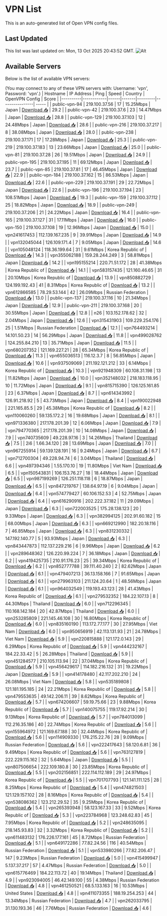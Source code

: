 # VPN List

This is an auto-generated list of Open VPN config files.

## Last Updated

This list was last updated on: Mon, 13 Oct 2025 20:43:52 GMT.
![Alt](https://repobeats.axiom.co/api/embed/186b98318ef1479477931607c1ad7d823f12451f.svg "Repobeats analytics image")

## Available Servers

Below is the list of available VPN servers:

(You may connect to any of these VPN servers with: Username: 'vpn', Password: 'vpn'.)
| Hostname | IP Address | Ping | Speed | Country | OpenVPN Config | Score |
|----------|------------|------|-------|---------|----------------| ----- |
| public-vpn-94 | 219.100.37.56 | 17 | 15.25Mbps | Japan | [Download 📥](./configs/server_0_JP.ovpn) | 29.2 |
| public-vpn-42 | 219.100.37.6 | 23 | 14.47Mbps | Japan | [Download 📥](./configs/server_1_JP.ovpn) | 28.8 |
| public-vpn-129 | 219.100.37.103 | 12 | 24.48Mbps | Japan | [Download 📥](./configs/server_2_JP.ovpn) | 28.6 |
| public-vpn-216 | 219.100.37.217 | 8 | 38.08Mbps | Japan | [Download 📥](./configs/server_3_JP.ovpn) | 28.0 |
| public-vpn-238 | 219.100.37.171 | 17 | 17.28Mbps | Japan | [Download 📥](./configs/server_4_JP.ovpn) | 25.3 |
| public-vpn-219 | 219.100.37.183 | 13 | 23.66Mbps | Japan | [Download 📥](./configs/server_5_JP.ovpn) | 25.0 |
| public-vpn-81 | 219.100.37.28 | 26 | 19.51Mbps | Japan | [Download 📥](./configs/server_6_JP.ovpn) | 24.9 |
| public-vpn-195 | 219.100.37.195 | 11 | 69.12Mbps | Japan | [Download 📥](./configs/server_7_JP.ovpn) | 23.7 |
| public-vpn-85 | 219.100.37.81 | 17 | 46.45Mbps | Japan | [Download 📥](./configs/server_8_JP.ovpn) | 22.9 |
| public-vpn-184 | 219.100.37.162 | 15 | 86.53Mbps | Japan | [Download 📥](./configs/server_9_JP.ovpn) | 22.6 |
| public-vpn-229 | 219.100.37.191 | 29 | 22.72Mbps | Japan | [Download 📥](./configs/server_10_JP.ovpn) | 22.6 |
| public-vpn-196 | 219.100.37.194 | 23 | 108.51Mbps | Japan | [Download 📥](./configs/server_11_JP.ovpn) | 19.3 |
| public-vpn-159 | 219.100.37.112 | 25 | 18.82Mbps | Japan | [Download 📥](./configs/server_12_JP.ovpn) | 18.9 |
| public-vpn-249 | 219.100.37.206 | 21 | 24.22Mbps | Japan | [Download 📥](./configs/server_13_JP.ovpn) | 16.4 |
| public-vpn-165 | 219.100.37.127 | 31 | 17.11Mbps | Japan | [Download 📥](./configs/server_14_JP.ovpn) | 16.0 |
| public-vpn-150 | 219.100.37.108 | 19 | 12.96Mbps | Japan | [Download 📥](./configs/server_15_JP.ovpn) | 15.0 |
| vpn241617453 | 112.139.167.235 | 9 | 39.91Mbps | Japan | [Download 📥](./configs/server_16_JP.ovpn) | 14.9 |
| vpn132045044 | 126.109.171.4 | 7 | 9.05Mbps | Japan | [Download 📥](./configs/server_17_JP.ovpn) | 14.6 |
| vpn105048124 | 118.36.199.64 | 31 | 9.61Mbps | Korea Republic of | [Download 📥](./configs/server_18_KR.ovpn) | 14.3 |
| vpn355062188 | 159.28.244.249 | 3 | 58.81Mbps | Japan | [Download 📥](./configs/server_19_JP.ovpn) | 14.2 |
| vpn195155214 | 220.71.51.172 | 28 | 41.38Mbps | Korea Republic of | [Download 📥](./configs/server_20_KR.ovpn) | 14.1 |
| vpn583157435 | 121.160.46.65 | 31 | 20.10Mbps | Korea Republic of | [Download 📥](./configs/server_21_KR.ovpn) | 13.9 |
| vpn850882729 | 124.199.192.43 | 41 | 8.31Mbps | Korea Republic of | [Download 📥](./configs/server_22_KR.ovpn) | 13.2 |
| vpn612866585 | 78.29.53.144 | 42 | 26.09Mbps | Russian Federation | [Download 📥](./configs/server_23_RU.ovpn) | 13.0 |
| public-vpn-137 | 219.100.37.116 | 10 | 21.34Mbps | Japan | [Download 📥](./configs/server_24_JP.ovpn) | 12.9 |
| public-vpn-211 | 219.100.37.168 | 20 | 30.55Mbps | Japan | [Download 📥](./configs/server_25_JP.ovpn) | 12.8 |
| n26 | 103.152.178.62 | 32 | 2.04Mbps | Japan | [Download 📥](./configs/server_26_JP.ovpn) | 12.6 |
| vpn315431903 | 109.229.254.176 | 25 | 1.51Mbps | Russian Federation | [Download 📥](./configs/server_27_RU.ovpn) | 12.1 |
| vpn764493214 | 14.101.50.23 | 14 | 56.29Mbps | Japan | [Download 📥](./configs/server_28_JP.ovpn) | 11.8 |
| vpn499028762 | 124.255.84.210 | 13 | 35.71Mbps | Japan | [Download 📥](./configs/server_29_JP.ovpn) | 11.5 |
| vpn680207352 | 121.169.227.21 | 28 | 65.34Mbps | Korea Republic of | [Download 📥](./configs/server_30_KR.ovpn) | 11.3 |
| vpn655036513 | 116.12.3.7 | 8 | 56.85Mbps | Japan | [Download 📥](./configs/server_31_JP.ovpn) | 10.6 |
| vpn937509069 | 211.192.121.212 | 33 | 6.14Mbps | Korea Republic of | [Download 📥](./configs/server_32_KR.ovpn) | 10.3 |
| vpn921948309 | 60.108.31.198 | 13 | 11.82Mbps | Japan | [Download 📥](./configs/server_33_JP.ovpn) | 10.0 |
| vpn352148032 | 218.183.118.95 | 10 | 11.72Mbps | Japan | [Download 📥](./configs/server_34_JP.ovpn) | 9.1 |
| vpn815715390 | 126.125.161.85 | 23 | 6.37Mbps | Japan | [Download 📥](./configs/server_35_JP.ovpn) | 8.7 |
| vpn614343992 | 126.91.218.92 | 5 | 43.73Mbps | Japan | [Download 📥](./configs/server_36_JP.ovpn) | 8.4 |
| vpn190022948 | 221.165.85.5 | 29 | 45.38Mbps | Korea Republic of | [Download 📥](./configs/server_37_KR.ovpn) | 8.2 |
| vpn110060260 | 59.135.172.2 | 16 | 19.68Mbps | Japan | [Download 📥](./configs/server_38_JP.ovpn) | 8.1 |
| vpn971336380 | 217.178.201.39 | 12 | 6.06Mbps | Japan | [Download 📥](./configs/server_39_JP.ovpn) | 7.9 |
| vpn794770365 | 217.178.201.39 | 10 | 14.08Mbps | Japan | [Download 📥](./configs/server_40_JP.ovpn) | 7.9 |
| vpn740735609 | 49.228.97.16 | 3 | 14.26Mbps | Thailand | [Download 📥](./configs/server_41_TH.ovpn) | 7.5 |
| 2i6 | 1.66.34.120 | 28 | 13.69Mbps | Japan | [Download 📥](./configs/server_42_JP.ovpn) | 7.0 |
| vpn967255914 | 59.139.128.191 | 16 | 9.24Mbps | Japan | [Download 📥](./configs/server_43_JP.ovpn) | 6.7 |
| vpn712700304 | 49.228.94.74 | 6 | 3.04Mbps | Thailand | [Download 📥](./configs/server_44_TH.ovpn) | 6.6 |
| vpn497394346 | 1.55.170.10 | 19 | 11.80Mbps | Viet Nam | [Download 📥](./configs/server_45_VN.ovpn) | 6.5 |
| vpn150543831 | 106.153.76.27 | 18 | 18.44Mbps | Japan | [Download 📥](./configs/server_46_JP.ovpn) | 6.5 |
| vpn987199269 | 126.251.118.118 | 6 | 18.87Mbps | Japan | [Download 📥](./configs/server_47_JP.ovpn) | 6.5 |
| vpn847219767 | 138.64.97.19 | 6 | 9.04Mbps | Japan | [Download 📥](./configs/server_48_JP.ovpn) | 6.4 |
| vpn574779427 | 60.106.152.53 | 4 | 52.75Mbps | Japan | [Download 📥](./configs/server_49_JP.ovpn) | 6.4 |
| vpn616290916 | 202.222.37.182 | 11 | 29.09Mbps | Japan | [Download 📥](./configs/server_50_JP.ovpn) | 6.3 |
| vpn722003525 | 175.28.138.123 | 20 | 9.33Mbps | Japan | [Download 📥](./configs/server_51_JP.ovpn) | 6.3 |
| vpn382994125 | 202.91.60.182 | 15 | 68.00Mbps | Japan | [Download 📥](./configs/server_52_JP.ovpn) | 6.3 |
| vpn669212990 | 182.20.18.116 | 7 | 46.85Mbps | Japan | [Download 📥](./configs/server_53_JP.ovpn) | 6.3 |
| vpn831230332 | 147.192.140.77 | 5 | 93.93Mbps | Japan | [Download 📥](./configs/server_54_JP.ovpn) | 6.3 |
| vpn843447873 | 112.137.229.216 | 6 | 9.96Mbps | Japan | [Download 📥](./configs/server_55_JP.ovpn) | 6.2 |
| vpn289648362 | 126.220.99.224 | 7 | 36.18Mbps | Japan | [Download 📥](./configs/server_56_JP.ovpn) | 6.2 |
| vpn419425735 | 210.91.176.23 | 25 | 39.34Mbps | Korea Republic of | [Download 📥](./configs/server_57_KR.ovpn) | 6.2 |
| vpn852777788 | 39.111.40.240 | 2 | 82.62Mbps | Japan | [Download 📥](./configs/server_58_JP.ovpn) | 6.1 |
| vpn479407213 | 36.13.158.166 | 7 | 91.65Mbps | Japan | [Download 📥](./configs/server_59_JP.ovpn) | 6.1 |
| vpn279963103 | 211.124.20.64 | 1 | 48.56Mbps | Japan | [Download 📥](./configs/server_60_JP.ovpn) | 6.1 |
| vpn964032549 | 119.193.43.123 | 28 | 41.43Mbps | Korea Republic of | [Download 📥](./configs/server_61_KR.ovpn) | 6.1 |
| vpn279532352 | 184.22.107.13 | 8 | 44.30Mbps | Thailand | [Download 📥](./configs/server_62_TH.ovpn) | 6.0 |
| vpn712296345 | 110.168.142.184 | 20 | 42.87Mbps | Thailand | [Download 📥](./configs/server_63_TH.ovpn) | 6.0 |
| vpn253285809 | 221.145.46.108 | 30 | 16.80Mbps | Korea Republic of | [Download 📥](./configs/server_64_KR.ovpn) | 6.0 |
| vpn835160190 | 113.172.77.177 | 30 | 27.95Mbps | Viet Nam | [Download 📥](./configs/server_65_VN.ovpn) | 6.0 |
| vpn950656919 | 42.113.131.93 | 21 | 24.78Mbps | Viet Nam | [Download 📥](./configs/server_66_VN.ovpn) | 5.9 |
| vpn220815888 | 121.172.0.143 | 29 | 6.29Mbps | Korea Republic of | [Download 📥](./configs/server_67_KR.ovpn) | 5.9 |
| vpn444232167 | 184.22.33.42 | 5 | 26.28Mbps | Thailand | [Download 📥](./configs/server_68_TH.ovpn) | 5.9 |
| vpn451284577 | 210.105.113.94 | 22 | 37.04Mbps | Korea Republic of | [Download 📥](./configs/server_69_KR.ovpn) | 5.9 |
| vpn456429617 | 114.182.216.132 | 31 | 19.22Mbps | Japan | [Download 📥](./configs/server_70_JP.ovpn) | 5.9 |
| vpn414178480 | 42.117.202.210 | 24 | 26.08Mbps | Viet Nam | [Download 📥](./configs/server_71_VN.ovpn) | 5.8 |
| vpn535189808 | 121.181.195.185 | 24 | 22.21Mbps | Korea Republic of | [Download 📥](./configs/server_72_KR.ovpn) | 5.8 |
| vpn479553635 | 49.142.206.11 | 39 | 8.62Mbps | Korea Republic of | [Download 📥](./configs/server_73_KR.ovpn) | 5.7 |
| vpn674206607 | 59.19.75.66 | 23 | 9.88Mbps | Korea Republic of | [Download 📥](./configs/server_74_KR.ovpn) | 5.7 |
| vpn140075755 | 119.17.92.214 | 30 | 9.13Mbps | Korea Republic of | [Download 📥](./configs/server_75_KR.ovpn) | 5.7 |
| vpn784013099 | 112.216.35.186 | 40 | 22.74Mbps | Korea Republic of | [Download 📥](./configs/server_76_KR.ovpn) | 5.6 |
| vpn155964972 | 121.169.67.188 | 30 | 32.44Mbps | Korea Republic of | [Download 📥](./configs/server_77_KR.ovpn) | 5.6 |
| vpn114909330 | 176.215.22.76 | 28 | 9.09Mbps | Russian Federation | [Download 📥](./configs/server_78_RU.ovpn) | 5.6 |
| vpn222417643 | 58.120.6.81 | 36 | 9.49Mbps | Korea Republic of | [Download 📥](./configs/server_79_KR.ovpn) | 5.6 |
| vpn763127819 | 222.229.115.162 | 32 | 5.64Mbps | Japan | [Download 📥](./configs/server_80_JP.ovpn) | 5.5 |
| vpn807506654 | 222.109.180.8 | 30 | 23.85Mbps | Korea Republic of | [Download 📥](./configs/server_81_KR.ovpn) | 5.5 |
| vpn202156851 | 222.114.112.189 | 29 | 24.97Mbps | Korea Republic of | [Download 📥](./configs/server_82_KR.ovpn) | 5.5 |
| vpn701707793 | 121.141.111.125 | 28 | 8.25Mbps | Korea Republic of | [Download 📥](./configs/server_83_KR.ovpn) | 5.4 |
| vpn474821503 | 121.129.157.102 | 28 | 8.16Mbps | Korea Republic of | [Download 📥](./configs/server_84_KR.ovpn) | 5.4 |
| vpn538086362 | 123.212.29.52 | 35 | 9.25Mbps | Korea Republic of | [Download 📥](./configs/server_85_KR.ovpn) | 5.4 |
| vpn265393948 | 58.123.167.33 | 33 | 9.52Mbps | Korea Republic of | [Download 📥](./configs/server_86_KR.ovpn) | 5.3 |
| vpn223784968 | 123.248.62.83 | 45 | 7.95Mbps | Korea Republic of | [Download 📥](./configs/server_87_KR.ovpn) | 5.2 |
| vpn248635095 | 218.145.93.83 | 32 | 3.32Mbps | Korea Republic of | [Download 📥](./configs/server_88_KR.ovpn) | 5.2 |
| vpn611483132 | 176.226.177.161 | 45 | 8.72Mbps | Russian Federation | [Download 📥](./configs/server_89_RU.ovpn) | 5.1 |
| vpn649172286 | 77.82.24.56 | 116 | 40.54Mbps | Russian Federation | [Download 📥](./configs/server_90_RU.ovpn) | 5.1 |
| vpn533980266 | 77.82.206.47 | 147 | 9.23Mbps | Russian Federation | [Download 📥](./configs/server_91_RU.ovpn) | 5.0 |
| vpn415499947 | 5.137.37.217 | 57 | 4.47Mbps | Russian Federation | [Download 📥](./configs/server_92_RU.ovpn) | 5.0 |
| vpn615776469 | 184.22.113.72 | 40 | 19.14Mbps | Thailand | [Download 📥](./configs/server_93_TH.ovpn) | 4.9 |
| vpn923094005 | 46.42.149.100 | 55 | 4.38Mbps | Russian Federation | [Download 📥](./configs/server_94_RU.ovpn) | 4.8 |
| vpn461250521 | 68.5.133.163 | 16 | 10.53Mbps | United States | [Download 📥](./configs/server_95_US.ovpn) | 4.8 |
| vpn411073355 | 188.19.254.253 | 44 | 13.34Mbps | Russian Federation | [Download 📥](./configs/server_96_RU.ovpn) | 4.7 |
| vpn262033795 | 31.130.193.36 | 46 | 7.76Mbps | Russian Federation | [Download 📥](./configs/server_97_RU.ovpn) | 4.6 |
